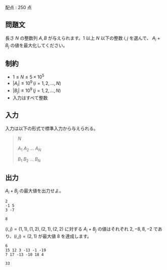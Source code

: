 配点 : $250$ 点

## 問題文

長さ $N$ の整数列 $A,B$ が与えられます。$1$ 以上 $N$ 以下の整数 $i,j$ を選んで、 $A_i + B_j$ の値を最大化してください。

## 制約

- $1 \leq N \leq 5 \times 10^5$
- $|A_i| \leq 10^9\,(i=1,2,\dots,N)$
- $|B_j| \leq 10^9\,(j=1,2,\dots,N)$
- 入力はすべて整数

## 入力

入力は以下の形式で標準入力から与えられる。

> $N$
> 
> $A_1$ $A_2$ $\dots$ $A_N$
> 
> $B_1$ $B_2$ $\dots$ $B_N$

## 出力

$A_i + B_j$ の最大値を出力せよ。

```input1
2
-1 5
3 -7
```

```output1
8
```

$(i,j)=(1,1),(1,2),(2,1),(2,2)$ に対する $A_i+B_j$ の値はそれぞれ $2,-8,8,-2$ であり、$(i,j)=(2,1)$ が最大値 $8$ を達成します。

```input2
6
15 12 3 -13 -1 -19
7 17 -13 -10 18 4
```

```output2
33
```